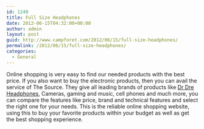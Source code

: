 ```yaml
---
id: 1240
title: Full Size Headphones
date: 2012-06-15T04:32:00+00:00
author: admin
layout: post
guid: http://www.campforet.com/2012/06/15/full-size-headphones/
permalink: /2012/06/15/full-size-headphones/
categories:
  - General
---
```

Online shopping is very easy to find our needed products with the best price. If you also want to buy the electronic products, then you can avail the service of The Source. They give all leading brands of products like [Dr Dre Headphones](http://www.thesource.ca/estore/product.aspx?language=en-CA&catalog=Online&category=Full+Size+Headphones&product=3316071), Cameras, gaming and music, cell phones and much more, you can compare the features like price, brand and technical features and select the right one for your needs. This is the reliable online shopping website, using this to buy your favorite products within your budget as well as get the best shopping experience.